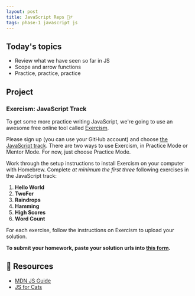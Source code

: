 ```yaml
---
layout: post
title: JavaScript Reps 🏋️‍♂️
tags: phase-1 javascript js
---
```


## Today's topics

- Review what we have seen so far in JS
- Scope and arrow functions
- Practice, practice, practice

## Project

### Exercism: JavaScript Track

To get some more practice writing JavaScript, we're going to use an awesome free online tool called [Exercism](https://exercism.io/).

Please sign up (you can use your GitHub account) and choose [the JavaScript track](https://exercism.io/tracks/javascript). There are two ways to use Exercism, in Practice Mode or Mentor Mode. For now, just choose Practice Mode.

Work through the setup instructions to install Exercism on your computer with Homebrew. Complete _at minimum the first three_ following exercises in the JavaScript track:

1. **Hello World**
2. **TwoFer**
3. **Raindrops**
4. **Hamming**
5. **High Scores**
6. **Word Count**

For each exercise, follow the instructions on Exercism to upload your solution.

**To submit your homework, paste your solution urls into [this form](https://forms.gle/F3dnTMT45btZeDGQ9).**

## 🔖 Resources

- [MDN JS Guide](https://developer.mozilla.org/en-US/docs/Web/JavaScript)
- [JS for Cats](http://jsforcats.com/)
